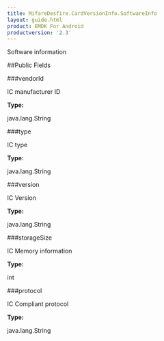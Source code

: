 ```yaml
---
title: MifareDesfire.CardVersionInfo.SoftwareInfo
layout: guide.html
product: EMDK For Android
productversion: '2.3'
---
```


Software information

##Public Fields

###vendorId

IC manufacturer ID

**Type:**

java.lang.String

###type

IC type

**Type:**

java.lang.String

###version

IC Version

**Type:**

java.lang.String

###storageSize

IC Memory information

**Type:**

int

###protocol

IC Compliant protocol

**Type:**

java.lang.String













